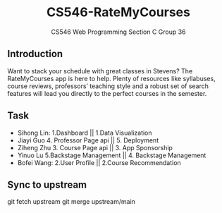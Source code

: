 # <center>CS546-RateMyCourses</center>
<center>CS546 Web Programming Section C Group 36</center>


## **Introduction**
Want to stack your schedule with great classes in Stevens? The RateMyCourses app is here to help. Plenty of resources like syllabuses, course reviews, professors’ teaching style and a robust set of search features will lead you directly to the perfect courses in the semester.


## **Task**
- Sihong Lin: 1.Dashboard || 1.Data Visualization
- Jiayi Guo   4. Professor Page api || 5. Deployment
- Ziheng Zhu  3. Course Page api || 3. App Sponsorship
- Yinuo Lu    5.Backstage Management || 4. Backstage Management
- Bofei Wang: 2.User Profile || 2.Course Recommendation


## Sync to upstream
git fetch upstream
git merge upstream/main

